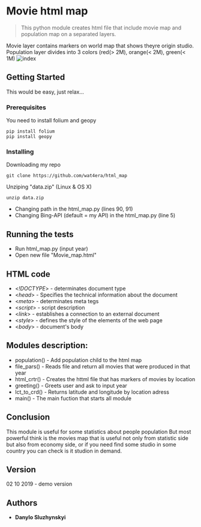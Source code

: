 # Movie html map

> This python module creates html file that include movie map and population map on a separated layers.

Movie layer contains markers on world map that shows theyre origin studio.
Population layer divides into 3 colors (red(> 2M), orange(< 2M), green(< 1M)
![index](https://user-images.githubusercontent.com/44615981/52539170-be688f80-2d83-11e9-89e4-4f857802e7b8.jpg)




## Getting Started

This would be easy, just relax...

### Prerequisites

You need to install folium and geopy

```
pip install folium
pip install geopy
```


### Installing

Downloading my repo

```
git clone https://github.com/wat4era/html_map
```

Unziping "data.zip" (Linux & OS X)

```
unzip data.zip
```

* Changing path in the html_map.py (lines 90, 91) 
* Changing Bing-API (default = my API) in the html_map.py (line 5)


## Running the tests
* Run html_map.py (input year)
* Open new file "Movie_map.html"




## HTML code
* <*!DOCTYPE*> -  determinates document type
* <*head*> - Specifies the technical information about the document
* <*meta*> - determinates meta tegs
* <*script*> - script description
* <*link*> - establishes a connection to an external document
* <*style*> - defines the style of the elements of the web page
* <*body*> - document's body
## Modules description:
* population() - Add population child to the html map
* file_pars() - Reads file and return all movies that were produced in that year
* html_crtr() - Creates the httml file that has markers of movies by location
* greeting() - Greets user and ask to input year
* lct_to_crd() - Returns latitude and longitude by location adress
* main() - The main fuction that starts all module
## Conclusion

This module is useful for some statistics about people population
But most powerful think is the movies map that is useful not only from statistic side but also from economy side, or if you need find some studio in some country you can check is it studion in demand.

## Version
02 10 2019 - demo version

## Authors

* **Danylo Sluzhynskyi** 

